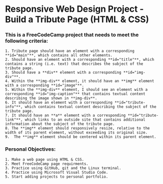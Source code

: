 # Responsive Web Design Project - Build a Tribute Page (HTML & CSS)

### This is a FreeCodeCamp project that needs to meet the following criteria:
    1. Tribute page should have an element with a corresponding **id="main"**, which contains all other elements.
    2. Should have an element with a corresponding **id="title"**, which contains a string (i.e. text) that describes the subject of the tribute page.
    3. Should have a **div** element with a corresponding **id="img-div"**.
    4. Within the **img-div** element, it should have an **img** element with a corresponding **id="image"**.
    5. Within the **img-div** element, I should see an element with a corresponding **id="img-caption"** that contains textual content describing the image shown in **img-div**.
    6. It should have an element with a corresponding **id="tribute-info"**, which contains textual content describing the subject of the tribute page.
    7. It should have an **a** element with a corresponding **id="tribute-link"**, which links to an outside site that contains additional information about the subject of the tribute page.
    8. The **img** element should responsively resize, relative to the width of its parent element, without exceeding its original size.
    9.  The **img** element should be centered within its parent element.

### Personal Objectives:     
    1. Make a web page using HTML & CSS.
    2. Meet FreeCodeCamp page requirments.
    3. Practice using GitHub, git and the Linux terminal.
    4. Practice using Microsoft Visual Studio Code.
    5. Start adding projects to personal portfolio.